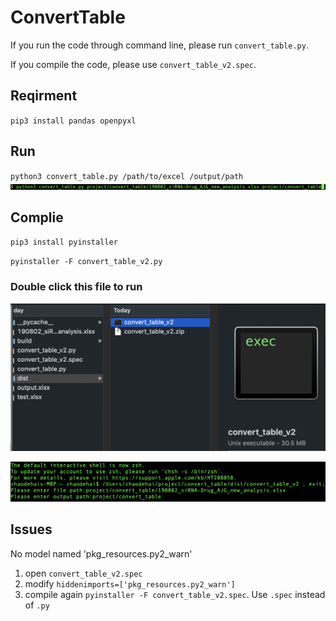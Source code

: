 # ConvertTable

If you run the code through command line, please run `convert_table.py`.

If you compile the code, please use `convert_table_v2.spec`.

## Reqirment
`pip3 install pandas openpyxl`

## Run
`python3 convert_table.py /path/to/excel /output/path`
![](https://github.com/DehaiZhao/ConvertTable/blob/master/Images/WechatIMG108.png)

## Complie
`pip3 install pyinstaller`

`pyinstaller -F convert_table_v2.py`

### Double click this file to run
![](https://github.com/DehaiZhao/ConvertTable/blob/master/Images/WechatIMG109.png)

![](https://github.com/DehaiZhao/ConvertTable/blob/master/Images/WX20200511-215727%402x.png)

## Issues
No model named 'pkg_resources.py2_warn'

1. open `convert_table_v2.spec`
2. modify `hiddenimports=['pkg_resources.py2_warn']`
3. compile again `pyinstaller -F convert_table_v2.spec`. Use `.spec` instead of `.py`

